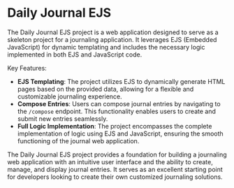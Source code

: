 # Daily Journal EJS

The Daily Journal EJS project is a web application designed to serve as a skeleton project for a journaling application. It leverages EJS (Embedded JavaScript) for dynamic templating and includes the necessary logic implemented in both EJS and JavaScript code.

Key Features:
- **EJS Templating**: The project utilizes EJS to dynamically generate HTML pages based on the provided data, allowing for a flexible and customizable journaling experience.
- **Compose Entries**: Users can compose journal entries by navigating to the `/compose` endpoint. This functionality enables users to create and submit new entries seamlessly.
- **Full Logic Implementation**: The project encompasses the complete implementation of logic using EJS and JavaScript, ensuring the smooth functioning of the journal web application.

The Daily Journal EJS project provides a foundation for building a journaling web application with an intuitive user interface and the ability to create, manage, and display journal entries. It serves as an excellent starting point for developers looking to create their own customized journaling solutions.
